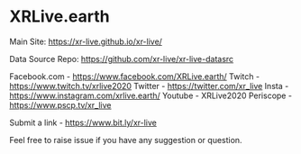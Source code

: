 # XRLive.earth

Main Site: https://xr-live.github.io/xr-live/

Data Source Repo: https://github.com/xr-live/xr-live-datasrc

Facebook.com - https://www.facebook.com/XRLive.earth/
Twitch - https://www.twitch.tv/xrlive2020
Twitter - https://twitter.com/xr_live
Insta - https://www.instagram.com/xrlive.earth/
Youtube - XRLive2020
Periscope - https://www.pscp.tv/xr_live

Submit a link - https://www.bit.ly/xr-live

Feel free to raise issue if you have any suggestion or question. 
